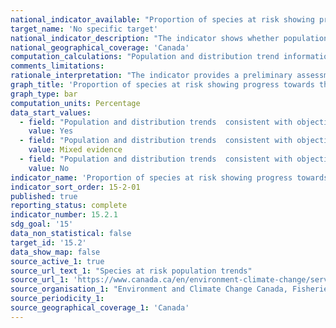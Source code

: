 ```yaml
---
national_indicator_available: "Proportion of species at risk showing progress towards their population and distribution objectives"
target_name: 'No specific target'
national_indicator_description: "The indicator shows whether population and distribution trends of species at risk are consistent with the objectives in final recovery strategies or management plans. Results should not be interpreted as a measure of recovery or management success until sufficient time has passed to allow species to respond and to allow enough information to be collected to assess the recovery or management."
national_geographical_coverage: 'Canada'
computation_calculations: "Population and distribution trend information for each species is compared to its objectives to determine whether it is on track to meet those objectives. Each species is assigned to 1 of 4 categories based on whether it is making progress toward objectives: yes, no, mixed evidence, or insufficient information. The indicator is a count of the number of species in the yes, no or mixed evidence categories."
comments_limitations:
rationale_interpretation: "The indicator provides a preliminary assessment of whether recovery or management efforts are on track. Species at risk are important elements of healthy ecosystems, and are protected to support biodiversity. In general, successful recovery or management of species at risk should stop or reverse significant declines due to human activity and should improve or stabilize the likelihood of the species' persistence in the wild."
graph_title: 'Proportion of species at risk showing progress towards their population and distribution objectives'
graph_type: bar
computation_units: Percentage
data_start_values:
  - field: "Population and distribution trends  consistent with objectives?"
    value: Yes
  - field: "Population and distribution trends  consistent with objectives?"
    value: Mixed evidence
  - field: "Population and distribution trends  consistent with objectives?"
    value: No
indicator_name: 'Proportion of species at risk showing progress towards their population and distribution objectives'
indicator_sort_order: 15-2-01
published: true
reporting_status: complete
indicator_number: 15.2.1
sdg_goal: '15'
data_non_statistical: false
target_id: '15.2'
data_show_map: false
source_active_1: true
source_url_text_1: "Species at risk population trends"
source_url_1: 'https://www.canada.ca/en/environment-climate-change/services/environmental-indicators/species-risk-population-trends.html'
source_organisation_1: "Environment and Climate Change Canada, Fisheries and Oceans Canada, Parks Canada, and the Committee on the Status of Endangered Wildlife in Canada Secretariat"
source_periodicity_1:
source_geographical_coverage_1: 'Canada'
---
```

